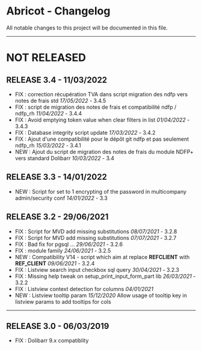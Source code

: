 # Abricot - Changelog
All notable changes to this project will be documented in this file.
___

# NOT RELEASED



## RELEASE 3.4 - 11/03/2022

- FIX : correction récupération TVA dans script migration des ndfp vers notes de frais std *17/05/2022* - 3.4.5
- FIX : script de migration des notes de frais et compatibilité ndfp / ndfp_rh  *11/04/2022* - 3.4.4
- FIX : Avoid emptying token value when clear filters in list *01/04/2022* - 3.4.3
- FIX : Database integrity script update  *17/03/2022* - 3.4.2
- FIX : Ajout d'une compatibilité pour le dépôt git ndfp et pas seulement ndfp_rh  *15/03/2022* - 3.4.1
- NEW : Ajout du script de migration des notes de frais du module NDFP+ vers standard Dolibarr  *10/03/2022* - 3.4

## RELEASE 3.3 - 14/01/2022

- NEW : Script for set to 1 encrypting of the password in multicompany admin/security conf  *14/01/2022* - 3.3

## RELEASE 3.2 - 29/06/2021

- FIX : Script for MVD add missing substitutions  *08/07/2021* - 3.2.8
- FIX : Script for MVD add missing substitutions  *07/07/2021* - 3.2.7
- FIX : Bad fix for pgsql ... *29/06/2021* - 3.2.6
- FIX : module family *24/06/2021* - 3.2.5
- NEW : Compatibility V14 - script which aim at replace __REFCLIENT__ with __REF_CLIENT__ *09/06/2021* - 3.2.4
- FIX : Listview search input checkbox sql query *30/04/2021* - 3.2.3
- FIX : Missing help tweak on setup_print_input_form_part lib *26/03/2021* - 3.2.2
- FIX : Listview context detection for columns *04/01/2021*
- NEW : Listview tooltip param  *15/12/2020*
  Allow usage of tooltip key in listview params to add tooltips for cols

___
## RELEASE 3.0 - 06/03/2019

- FIX : Dolibarr 9.x compatiblity
